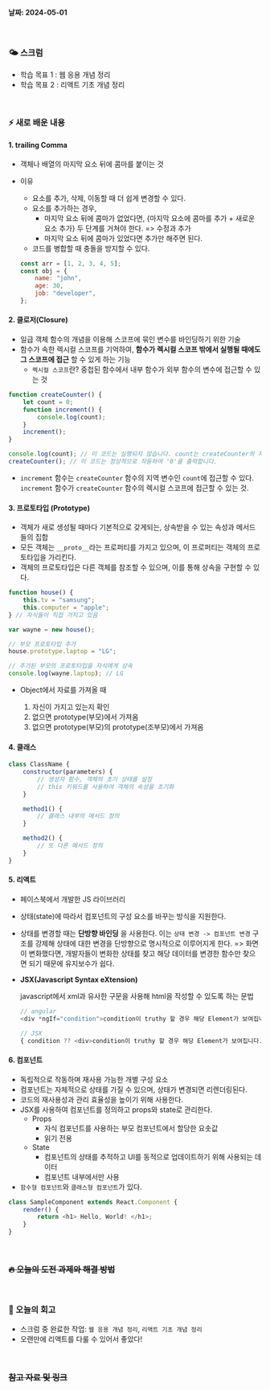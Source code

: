 #### 날짜: 2024-05-01

<br/>

### 🌤️ 스크럼

-   학습 목표 1 : 웹 응용 개념 정리
-   학습 목표 2 : 리액트 기초 개념 정리

<br/>

### ⚡️ 새로 배운 내용

#### 1. trailing Comma

-   객체나 배열의 마지막 요소 뒤에 콤마를 붙이는 것
-   이유

    -   요소를 추가, 삭제, 이동할 때 더 쉽게 변경할 수 있다.
    -   요소를 추가하는 경우,
        -   마지막 요소 뒤에 콤마가 없었다면, {마지막 요소에 콤마를 추가 + 새로운 요소 추가} 두 단계를 거쳐야 한다. => 수정과 추가
        -   마지막 요소 뒤에 콤마가 있었다면 추가만 해주면 된다.
    -   코드를 병합할 때 충돌을 방지할 수 있다.

    ```jsx
    const arr = [1, 2, 3, 4, 5];
    const obj = {
        name: "john",
        age: 30,
        job: "developer",
    };
    ```

#### 2. 클로저(Closure)

-   일급 객체 함수의 개념을 이용해 스코프에 묶인 변수를 바인딩하기 위한 기술
-   함수가 속한 렉시컬 스코프를 기억하여, **함수가 렉시컬 스코프 밖에서 실행될 때에도 그 스코프에 접근** 할 수 있게 하는 기능
    -   `렉시컬 스코프`란? 중첩된 함수에서 내부 함수가 외부 함수의 변수에 접근할 수 있는 것

```javascript
function createCounter() {
    let count = 0;
    function increment() {
        console.log(count);
    }
    increment();
}

console.log(count); // 이 코드는 실행되지 않습니다. count는 createCounter의 지역 변수입니다.
createCounter(); // 이 코드는 정상적으로 작동하여 '0'을 출력합니다.
```

-   `increment` 함수는 `createCounter` 함수의 지역 변수인 `count`에 접근할 수 있다. `increment` 함수가 `createCounter` 함수의 렉시컬 스코프에 접근할 수 있는 것.

#### 3. 프로토타입 (Prototype)

-   객체가 새로 생성될 때마다 기본적으로 갖게되는, 상속받을 수 있는 속성과 메서드들의 집합
-   모든 객체는 `__proto__`라는 프로퍼티를 가지고 있으며, 이 프로퍼티는 객체의 프로토타입을 가리킨다.
-   객체의 프로토타입은 다른 객체를 참조할 수 있으며, 이를 통해 상속을 구현할 수 있다.

```javascript
function house() {
    this.tv = "samsung";
    this.computer = "apple";
} // 자식들이 직접 가지고 있음

var wayne = new house();

// 부모 프로토타입 추가
house.prototype.laptop = "LG";

// 추가된 부모의 프로토타입을 자식에게 상속
console.log(wayne.laptop); // LG
```

-   Object에서 자료를 가져올 때

    1. 자신이 가지고 있는지 확인
    2. 없으면 prototype(부모)에서 가져옴
    3. 없으면 prototype(부모)의 prototype(조부모)에서 가져옴

#### 4. 클래스

```javascript
class ClassName {
    constructor(parameters) {
        // 생성자 함수, 객체의 초기 상태를 설정
        // this 키워드를 사용하여 객체의 속성을 초기화
    }

    method1() {
        // 클래스 내부의 메서드 정의
    }

    method2() {
        // 또 다른 메서드 정의
    }
}
```

#### 5. 리액트

-   페이스북에서 개발한 JS 라이브러리
-   상태(state)에 따라서 컴포넌트의 구성 요소를 바꾸는 방식을 지원한다.
-   상태를 변경할 때는 **단방향 바인딩** 을 사용한다. 이는 `상태 변경 -> 컴포넌트 변경` 구조를 강제해 상태에 대한 변경을 단방향으로 명시적으로 이루어지게 한다.
    => 화면이 변화했다면, 개발자들이 변화한 상태를 찾고 해당 데이터를 변경한 함수만 찾으면 되기 때문에 유지보수가 쉽다.

-   **JSX(Javascript Syntax eXtension)**

    javascript에서 xml과 유사한 구문을 사용해 html을 작성할 수 있도록 하는 문법

    ```javascript
    // angular
    <div *ngIf="condition">condition이 truthy 할 경우 해당 Element가 보여집니다.</div>

    // JSX
    { condition ?? <div>condition이 truthy 할 경우 해당 Element가 보여집니다.</div> }
    ```

#### 6. 컴포넌트

-   독립적으로 작동하며 재사용 가능한 개별 구성 요소
-   컴포넌트는 자체적으로 상태를 가질 수 있으며, 상태가 변경되면 리렌더링된다.
-   코드의 재사용성과 관리 효율성을 높이기 위해 사용한다.
-   JSX를 사용하여 컴포넌트를 정의하고 props와 state로 관리한다.
    -   Props
        -   자식 컴포넌트를 사용하는 부모 컴포넌트에서 할당한 요솟값
        -   읽기 전용
    -   State
        -   컴포넌트의 상태를 추적하고 UI를 동적으로 업데이트하기 위해 사용되는 데이터
        -   컴포넌트 내부에서만 사용
-   `함수형 컴포넌트`와 `클래스형 컴포넌트`가 있다.

```javascript
class SampleComponent extends React.Component {
    render() {
        return <h1> Hello, World! </h1>;
    }
}
```

<br/>

### ~~🔥 오늘의 도전 과제와 해결 방법~~

<br/>

### 🤔 오늘의 회고

-   스크럼 중 완료한 작업: `웹 응용 개념 정리`, `리액트 기초 개념 정리`
-   오랜만에 리액트를 다룰 수 있어서 좋았다!

<br/>

### ~~참고 자료 및 링크~~

